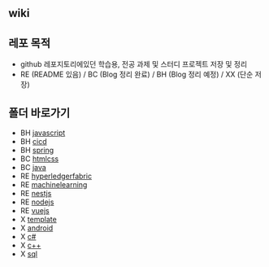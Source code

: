 ## wiki

## 레포 목적
* github 레포지토리에있던 학습용, 전공 과제 및 스터디 프로젝트 저장 및 정리
* RE (README 있음) / BC (Blog 정리 완료) / BH (Blog 정리 예정) / XX (단순 저장)

## 폴더 바로가기
* BH [javascript](https://github.com/mpqm/my-study/tree/main/javascript)
* BH [cicd](https://github.com/mpqm/my-study/tree/main/cicd)
* BH [spring](https://github.com/mpqm/my-study/tree/main/spring)
* BC [htmlcss](https://github.com/mpqm/my-study/tree/main/htmlcss)
* BC [java](https://github.com/mpqm/my-study/tree/main/java)
* RE [hyperledgerfabric](https://github.com/mpqm/my-study/tree/main/hyperledgerfabric)
* RE [machinelearning](https://github.com/mpqm/my-study/tree/main/machinelearning)
* RE [nestjs](https://github.com/mpqm/my-study/tree/main/nestjs)
* RE [nodejs](https://github.com/mpqm/my-study/tree/main/nodejs)
* RE [vuejs](https://github.com/mpqm/my-study/tree/main/vuejs)
* X [template](https://github.com/mpqm/my-study/tree/main/github-template)
* X [android](https://github.com/mpqm/my-study/tree/main/android)
* X [c#](https://github.com/mpqm/my-study/tree/main/c%23)
* X [c++](https://github.com/mpqm/my-study/tree/main/c%2B%2B)
* X [sql](https://github.com/mpqm/my-study/tree/main/sql)
